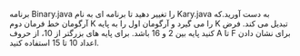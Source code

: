 برنامه Binary.java را تغییر دهید تا برنامه ای به نام Kary.java به دست آورید.که آرگومان خط فرمان دوم K را می گیرد و آرگومان اول را به پایه K تبدیل می کند. فرض کنید پایه بین 2 و 16 باشد. برای پایه های بزرگتر از 10، از حروف A تا F برای نشان دادن اعداد 10 تا 15 استفاده کنید.

